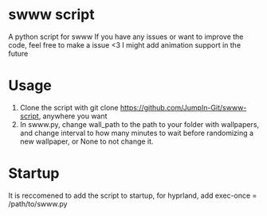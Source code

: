 # swww script
A python script for swww
If you have any issues or want to improve the code, feel free to make a issue <3
I might add animation support in the future

# Usage
1. Clone the script with git clone https://github.com/JumpIn-Git/swww-script, anywhere you want
2. In swww.py, change wall_path to the path to your folder with wallpapers, and change interval to how many minutes to wait before randomizing a new wallpaper, or None to not change it.

# Startup
It is reccomened to add the script to startup, for hyprland, add exec-once = /path/to/swww.py


